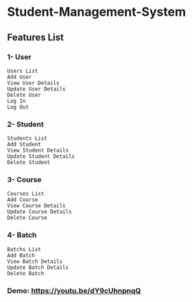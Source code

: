 # Student-Management-System

## Features List

### 1- User
    Users List
    Add User
    View User Details
    Update User Details
    Delete User
    Log In
    Log Out

### 2- Student
    Students List
    Add Student
    View Student Details
    Update Student Details
    Delete Student

### 3- Course
    Courses List
    Add Course
    View Course Details
    Update Course Details
    Delete Course

### 4- Batch
    Batchs List
    Add Batch
    View Batch Details
    Update Batch Details
    Delete Batch

### Demo: https://youtu.be/dY9cUhnpnqQ
